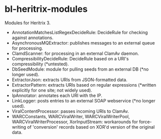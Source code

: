 bl-heritrix-modules
===================

Modules for Heritrix 3.

* AnnotationMatchesListRegexDecideRule: DecideRule for checking against annotations.
* AsynchronousMQExtractor: publishes messages to an external queue for processing.
* ClamdScanner: for processing in an external ClamAv daemon.
* CompressibilityDecideRule: DecideRule based on a URI's compressibility (*untested).
* DbSeedModule: module for pulling seeds from an external DB (*no longer used).
* ExtractorJson: extracts URIs from JSON-formatted data.
* ExtractorPattern: extracts URIs based on regular expressions (*written explicitly for one site; not widely used).
* IpAnnotator: annotates each URI with the IP.
* LinkLogger: posts entries to an external SOAP webservice (*no longer used).
* ViralContentProcessor: passes incoming URIs to ClamAv.
* WARCConstants, WARCViralWriter, WARCViralWriterPool, WARCViralWriterProcessor, XorInputStream: workarounds for force-writing of 'conversion' records based on XOR'd version of the original data.
